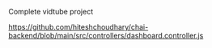Complete vidtube project

https://github.com/hiteshchoudhary/chai-backend/blob/main/src/controllers/dashboard.controller.js
